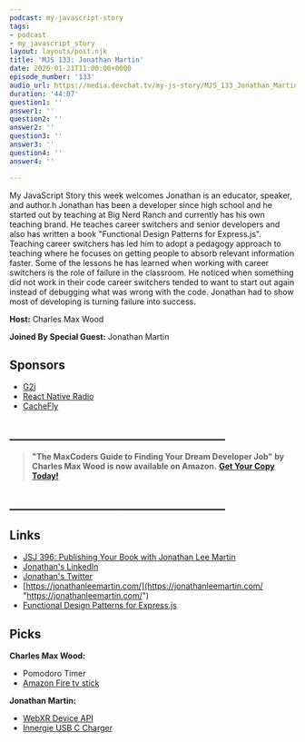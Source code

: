 ```yaml
---
podcast: my-javascript-story
tags:
- podcast
- my_javascript_story
layout: layouts/post.njk
title: 'MJS 133: Jonathan Martin'
date: 2020-01-21T11:00:00+0000
episode_number: '133'
audio_url: https://media.devchat.tv/my-js-story/MJS_133_Jonathan_Martin.mp3
duration: '44:07'
question1: ''
answer1: ''
question2: ''
answer2: ''
question3: ''
answer3: ''
question4: ''
answer4: ''

---
```

My JavaScript Story this week welcomes Jonathan is an educator, speaker, and author.h Jonathan has been a developer since high school and he started out by teaching at Big Nerd Ranch and currently has his own teaching brand. He teaches career switchers and senior developers and also has written a book "Functional Design Patterns for Express.js". Teaching career switchers has led him to adopt a pedagogy approach to teaching where he focuses on getting people to absorb relevant information faster. Some of the lessons he has learned when working with career switchers is the role of failure in the classroom. He noticed when something did not work in their code career switchers tended to want to start out again instead of debugging what was wrong with the code. Jonathan had to show most of developing is turning failure into success. 

**Host:** Charles Max Wood

**Joined By Special Guest:** Jonathan Martin

## Sponsors

* [G2i](https://www.g2i.co/?utm_source=React_Native_Radio&utm_medium=Podcast)
* [React Native Radio](https://devchat.tv/react-native-radio/)
* [CacheFly](https://www.cachefly.com/)

## **______________________________________**

> **"The MaxCoders Guide to Finding Your Dream Developer Job" by Charles Max Wood is now available on Amazon.** [**Get Your Copy Today!**](https://www.amazon.com/gp/product/B081MBL5C9/ref=as_li_ss_tl?ie=UTF8&linkCode=sl1&tag=devchattv-20&linkId=9d61363241636e2546ef46abba198746&language=en_US)

## **______________________________________**

> 

## Links

* [JSJ 396: Publishing Your Book with Jonathan Lee Martin](https://devchat.tv/js-jabber/jsj-396-publishing-your-book-with-jonathan-lee-martin/)
* [Jonathan's LinkedIn](https://www.linkedin.com/in/nybblr/)
* [Jonathan's Twitter](https://twitter.com/nybblr)
* [https://jonathanleemartin.com/](https://jonathanleemartin.com/ "https://jonathanleemartin.com/")
* [Functional Design Patterns for Express.js](https://www.amazon.com/Jonathan-Lee-Martin/e/B07THDLV9L?ref=sr_ntt_srch_lnk_1&qid=1579582388&sr=8-1)

## Picks

**Charles Max Wood:**

* Pomodoro Timer
* [Amazon Fire tv stick](https://www.amazon.com/Fire-TV-Stick-with-Alexa-Voice-Remote/dp/B0791TX5P5) 

**Jonathan Martin:**

* [WebXR Device API](https://developer.mozilla.org/en-US/docs/Web/API/WebXR_Device_API)
* [Innergie USB C Charger](https://www.amazon.com/Innergie-Adapter-US-PowerDelivery-Technology-USB-World-Small/dp/B07GBYVF4Q)